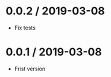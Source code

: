 0.0.2 / 2019-03-08
===================

  * Fix tests
  
0.0.1 / 2019-03-08
===================

  * Frist version